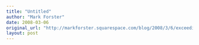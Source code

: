 ```yaml
---
title: "Untitled"
author: "Mark Forster"
date: 2008-03-06
original_url: "http://markforster.squarespace.com/blog/2008/3/6/exceedingly-busy-people.html"
layout: post
---
```

